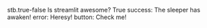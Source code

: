 stb.true-false
Is streamlit awesome?
True
success: The sleeper has awaken!
error: Heresy!
button: Check me!